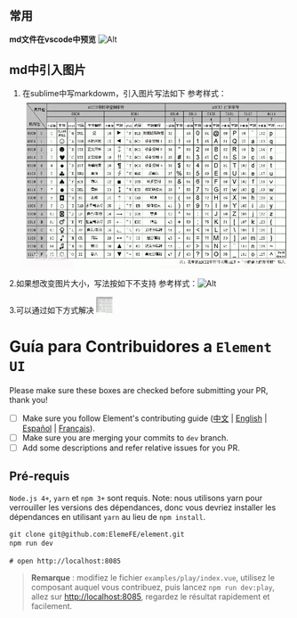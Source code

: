 ## 常用

**md文件在vscode中预览**
![Alt](vscode插件.jpg)
## md中引入图片

1. 在sublime中写markdowm，引入图片写法如下
   参考样式：![Alt](img.png)
   
2.如果想改变图片大小，写法按如下不支持
    参考样式：![Alt](img.png=30x30)

3.可以通过如下方式解决
   <img src="img.png" width="30" height="30" />



<!--
重要: 请使用以下链接创建新 issue

  https://elementui.github.io/issue-generator

未通过以上链接创建的 issue 会被机器人直接关闭。

########

IMPORTANT: Please use the following link to create a new issue:

  https://elementui.github.io/issue-generator

If your issue was not created using the app above, it will be closed immediately.
-->
# Guía para Contribuidores a `Element UI`


Please make sure these boxes are checked before submitting your PR, thank you!

* [ ] Make sure you follow Element's contributing guide ([中文](https://github.com/ElemeFE/element/blob/master/.github/CONTRIBUTING.zh-CN.md) | [English](https://github.com/ElemeFE/element/blob/master/.github/CONTRIBUTING.en-US.md) | [Español](https://github.com/ElemeFE/element/blob/master/.github/CONTRIBUTING.es.md) | [Français](https://github.com/ElemeFE/element/blob/master/.github/CONTRIBUTING.fr-FR.md)).
* [ ] Make sure you are merging your commits to `dev` branch.
* [ ] Add some descriptions and refer relative issues for you PR.

## Pré-requis
`Node.js 4+`, `yarn` et `npm 3+` sont requis. Note: nous utilisons yarn pour verrouiller les versions des dépendances, donc vous devriez installer les dépendances en utilisant `yarn` au lieu de `npm install`.
```shell
git clone git@github.com:ElemeFE/element.git
npm run dev

# open http://localhost:8085
```

> **Remarque** : modifiez le fichier `examples/play/index.vue`, utilisez le composant auquel vous contribuez, puis lancez `npm run dev:play`, allez sur [http://localhost:8085](http://localhost:8085), regardez le résultat rapidement et facilement.

